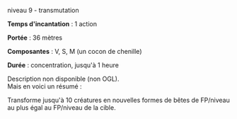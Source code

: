 niveau 9 - transmutation

**Temps d'incantation** : 1 action

**Portée** : 36 mètres

**Composantes** : V, S, M (un cocon de chenille)

**Durée** : concentration, jusqu'à 1 heure

Description non disponible (non OGL).  
Mais en voici un résumé :

Transforme jusqu'à 10 créatures en nouvelles formes de bêtes de FP/niveau au plus égal au FP/niveau de la cible.